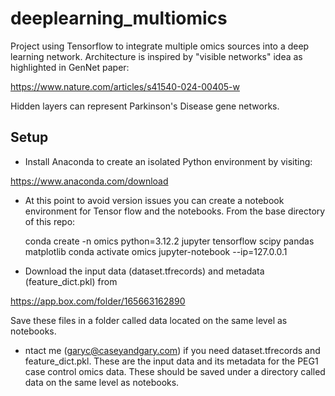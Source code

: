 # deeplearning_multiomics

Project using Tensorflow to integrate multiple omics sources into a deep learning network.  Architecture is inspired by "visible networks" idea as highlighted in GenNet paper:

https://www.nature.com/articles/s41540-024-00405-w

Hidden layers can represent Parkinson's Disease gene networks.

## Setup

- Install Anaconda to create an isolated Python environment by visiting:

 https://www.anaconda.com/download

- At this point to avoid version issues you can create a notebook environment for Tensor flow and the notebooks. From the base directory of this repo:

	conda create -n omics python=3.12.2 jupyter tensorflow scipy pandas matplotlib
	conda activate omics
	jupyter-notebook --ip=127.0.0.1

- Download the input data (dataset.tfrecords) and metadata (feature_dict.pkl) from 

https://app.box.com/folder/165663162890

Save these files in a folder called data located on the same level as notebooks.


- ntact me (garyc@caseyandgary.com) if you need dataset.tfrecords and feature_dict.pkl.  These are the input data and its metadata for the PEG1 case control omics data. These should be saved under a directory called data on the same level as notebooks.


